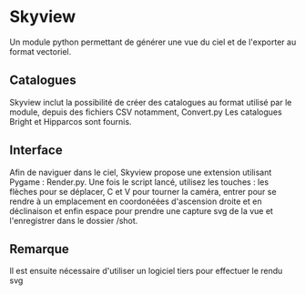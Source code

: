 # Skyview
Un module python permettant de générer une vue du ciel et de l'exporter au format vectoriel.

## Catalogues
Skyview inclut la possibilité de créer des catalogues au format utilisé par le module, depuis des fichiers CSV notamment, Convert.py
Les catalogues Bright et Hipparcos sont fournis.

## Interface
Afin de naviguer dans le ciel, Skyview propose une extension utilisant Pygame : Render.py.
Une fois le script lancé, utilisez les touches : les flèches pour se déplacer, C et V pour tourner la caméra, entrer pour se rendre à un emplacement en coordonéées d'ascension droite et en déclinaison et enfin espace pour prendre une capture svg de la vue et l'enregistrer dans le dossier /shot.

## Remarque
Il est ensuite nécessaire d'utiliser un logiciel tiers pour effectuer le rendu svg
